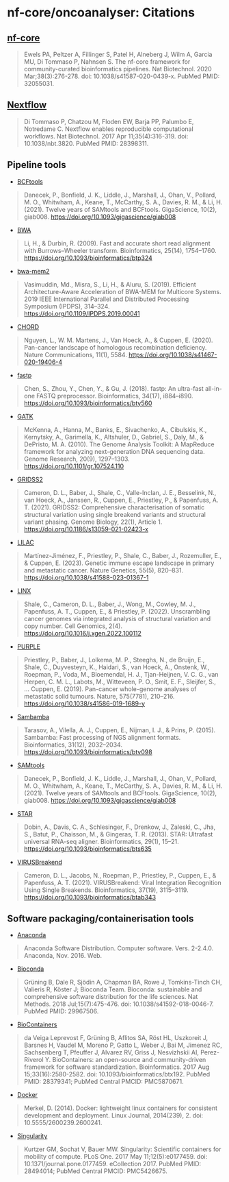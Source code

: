 # nf-core/oncoanalyser: Citations

## [nf-core](https://pubmed.ncbi.nlm.nih.gov/32055031/)

> Ewels PA, Peltzer A, Fillinger S, Patel H, Alneberg J, Wilm A, Garcia MU, Di Tommaso P, Nahnsen S. The nf-core framework for community-curated bioinformatics pipelines. Nat Biotechnol. 2020 Mar;38(3):276-278. doi: 10.1038/s41587-020-0439-x. PubMed PMID: 32055031.

## [Nextflow](https://pubmed.ncbi.nlm.nih.gov/28398311/)

> Di Tommaso P, Chatzou M, Floden EW, Barja PP, Palumbo E, Notredame C. Nextflow enables reproducible computational workflows. Nat Biotechnol. 2017 Apr 11;35(4):316-319. doi: 10.1038/nbt.3820. PubMed PMID: 28398311.

## Pipeline tools

- [BCFtools](https://doi.org/10.1093/gigascience/giab008)

> Danecek, P., Bonfield, J. K., Liddle, J., Marshall, J., Ohan, V., Pollard, M. O., Whitwham, A., Keane, T., McCarthy, S. A., Davies, R. M., & Li, H. (2021). Twelve years of SAMtools and BCFtools. GigaScience, 10(2), giab008. https://doi.org/10.1093/gigascience/giab008

- [BWA](https://doi.org/10.1093/bioinformatics/btp324)

> Li, H., & Durbin, R. (2009). Fast and accurate short read alignment with Burrows–Wheeler transform. Bioinformatics, 25(14), 1754–1760. https://doi.org/10.1093/bioinformatics/btp324

- [bwa-mem2](https://doi.org/10.1109/IPDPS.2019.00041)

> Vasimuddin, Md., Misra, S., Li, H., & Aluru, S. (2019). Efficient Architecture-Aware Acceleration of BWA-MEM for Multicore Systems. 2019 IEEE International Parallel and Distributed Processing Symposium (IPDPS), 314–324. https://doi.org/10.1109/IPDPS.2019.00041

- [CHORD](https://doi.org/10.1038/s41467-020-19406-4)

> Nguyen, L., W. M. Martens, J., Van Hoeck, A., & Cuppen, E. (2020). Pan-cancer landscape of homologous recombination deficiency. Nature Communications, 11(1), 5584. https://doi.org/10.1038/s41467-020-19406-4

- [fastp](https://doi.org/10.1093/bioinformatics/bty560)

> Chen, S., Zhou, Y., Chen, Y., & Gu, J. (2018). fastp: An ultra-fast all-in-one FASTQ preprocessor. Bioinformatics, 34(17), i884–i890. https://doi.org/10.1093/bioinformatics/bty560

- [GATK](https://doi.org/10.1093/bioinformatics/btp324)

> McKenna, A., Hanna, M., Banks, E., Sivachenko, A., Cibulskis, K., Kernytsky, A., Garimella, K., Altshuler, D., Gabriel, S., Daly, M., & DePristo, M. A. (2010). The Genome Analysis Toolkit: A MapReduce framework for analyzing next-generation DNA sequencing data. Genome Research, 20(9), 1297–1303. https://doi.org/10.1101/gr.107524.110

- [GRIDSS2](https://doi.org/10.1186/s13059-021-02423-x)

> Cameron, D. L., Baber, J., Shale, C., Valle-Inclan, J. E., Besselink, N., van Hoeck, A., Janssen, R., Cuppen, E., Priestley, P., & Papenfuss, A. T. (2021). GRIDSS2: Comprehensive characterisation of somatic structural variation using single breakend variants and structural variant phasing. Genome Biology, 22(1), Article 1. https://doi.org/10.1186/s13059-021-02423-x

- [LILAC](https://doi.org/10.1038/s41588-023-01367-1)

> Martínez-Jiménez, F., Priestley, P., Shale, C., Baber, J., Rozemuller, E., & Cuppen, E. (2023). Genetic immune escape landscape in primary and metastatic cancer. Nature Genetics, 55(5), 820–831. https://doi.org/10.1038/s41588-023-01367-1

- [LINX](https://doi.org/10.1016/j.xgen.2022.100112)

> Shale, C., Cameron, D. L., Baber, J., Wong, M., Cowley, M. J., Papenfuss, A. T., Cuppen, E., & Priestley, P. (2022). Unscrambling cancer genomes via integrated analysis of structural variation and copy number. Cell Genomics, 2(4). https://doi.org/10.1016/j.xgen.2022.100112

- [PURPLE](https://doi.org/10.1038/s41586-019-1689-y)

> Priestley, P., Baber, J., Lolkema, M. P., Steeghs, N., de Bruijn, E., Shale, C., Duyvesteyn, K., Haidari, S., van Hoeck, A., Onstenk, W., Roepman, P., Voda, M., Bloemendal, H. J., Tjan-Heijnen, V. C. G., van Herpen, C. M. L., Labots, M., Witteveen, P. O., Smit, E. F., Sleijfer, S., … Cuppen, E. (2019). Pan-cancer whole-genome analyses of metastatic solid tumours. Nature, 575(7781), 210–216. https://doi.org/10.1038/s41586-019-1689-y

- [Sambamba](https://doi.org/10.1093/bioinformatics/btv098)

> Tarasov, A., Vilella, A. J., Cuppen, E., Nijman, I. J., & Prins, P. (2015). Sambamba: Fast processing of NGS alignment formats. Bioinformatics, 31(12), 2032–2034. https://doi.org/10.1093/bioinformatics/btv098

- [SAMtools](https://doi.org/10.1093/gigascience/giab008)

> Danecek, P., Bonfield, J. K., Liddle, J., Marshall, J., Ohan, V., Pollard, M. O., Whitwham, A., Keane, T., McCarthy, S. A., Davies, R. M., & Li, H. (2021). Twelve years of SAMtools and BCFtools. GigaScience, 10(2), giab008. https://doi.org/10.1093/gigascience/giab008

- [STAR](https://doi.org/10.1093/bioinformatics/bts635)

> Dobin, A., Davis, C. A., Schlesinger, F., Drenkow, J., Zaleski, C., Jha, S., Batut, P., Chaisson, M., & Gingeras, T. R. (2013). STAR: Ultrafast universal RNA-seq aligner. Bioinformatics, 29(1), 15–21. https://doi.org/10.1093/bioinformatics/bts635

- [VIRUSBreakend](https://doi.org/10.1093/bioinformatics/btab343)

> Cameron, D. L., Jacobs, N., Roepman, P., Priestley, P., Cuppen, E., & Papenfuss, A. T. (2021). VIRUSBreakend: Viral Integration Recognition Using Single Breakends. Bioinformatics, 37(19), 3115–3119. https://doi.org/10.1093/bioinformatics/btab343

## Software packaging/containerisation tools

- [Anaconda](https://anaconda.com)

> Anaconda Software Distribution. Computer software. Vers. 2-2.4.0. Anaconda, Nov. 2016. Web.

- [Bioconda](https://pubmed.ncbi.nlm.nih.gov/29967506/)

> Grüning B, Dale R, Sjödin A, Chapman BA, Rowe J, Tomkins-Tinch CH, Valieris R, Köster J; Bioconda Team. Bioconda: sustainable and comprehensive software distribution for the life sciences. Nat Methods. 2018 Jul;15(7):475-476. doi: 10.1038/s41592-018-0046-7. PubMed PMID: 29967506.

- [BioContainers](https://pubmed.ncbi.nlm.nih.gov/28379341/)

> da Veiga Leprevost F, Grüning B, Aflitos SA, Röst HL, Uszkoreit J, Barsnes H, Vaudel M, Moreno P, Gatto L, Weber J, Bai M, Jimenez RC, Sachsenberg T, Pfeuffer J, Alvarez RV, Griss J, Nesvizhskii AI, Perez-Riverol Y. BioContainers: an open-source and community-driven framework for software standardization. Bioinformatics. 2017 Aug 15;33(16):2580-2582. doi: 10.1093/bioinformatics/btx192. PubMed PMID: 28379341; PubMed Central PMCID: PMC5870671.

- [Docker](https://dl.acm.org/doi/10.5555/2600239.2600241)

> Merkel, D. (2014). Docker: lightweight linux containers for consistent development and deployment. Linux Journal, 2014(239), 2. doi: 10.5555/2600239.2600241.

- [Singularity](https://pubmed.ncbi.nlm.nih.gov/28494014/)

> Kurtzer GM, Sochat V, Bauer MW. Singularity: Scientific containers for mobility of compute. PLoS One. 2017 May 11;12(5):e0177459. doi: 10.1371/journal.pone.0177459. eCollection 2017. PubMed PMID: 28494014; PubMed Central PMCID: PMC5426675.
